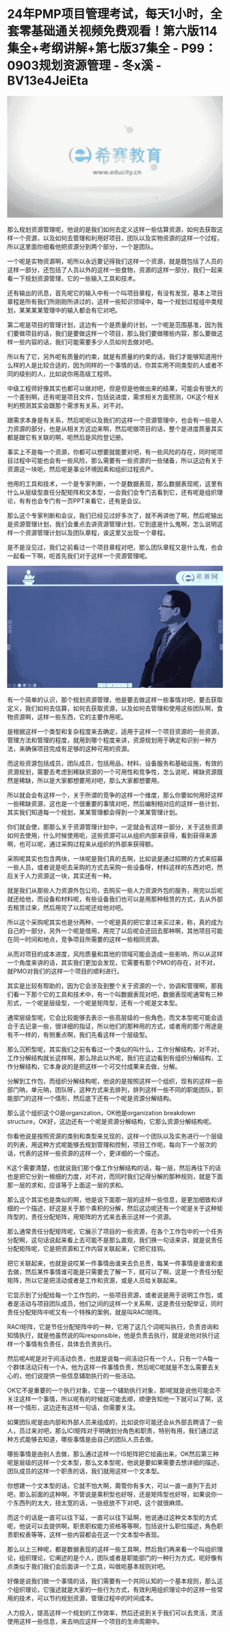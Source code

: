 # 24年PMP项目管理考试，每天1小时，全套零基础通关视频免费观看！第六版114集全+考纲讲解+第七版37集全 - P99：0903规划资源管理 - 冬x溪 - BV13e4JeiEta

![](img/85c12aa1ef8fcff1739897f03401ab26_0.png)

那么规划资源管理呢，他说的是我们如何去定义这样一些估算资源，如何去获取这样一个资源，以及如何去管理和利用好项目，团队以及实物资源的这样一个过程，所以这里面你细看他把资源分到两个部分，一个是团队。

一个呢是实物资源啊，呃所以永远要记得我们这样一个资源，就是既包括了人员的这样一部分，还包括了人员以外的这样一些食物，资源的这样一部分，我们一起来看一下规划资源管理，它的一些输入工具和技术。

还有输出的讯息，首先呢它的输入中有一个叫项目章程，有没有发现，基本上项目章程是所有我们所刚刚所讲过的，这样一些知识领域中，每一个规划过程组中类规划，某某某某管理中的输入都会有它对吧。

第二呢是项目的管理计划，这边有一个是质量的计划，一个呢是范围基准，因为我们要做项目的话，我们是要做这样一个项目，那么我们要做哪些内容，那么要做这样一些内容的话，我们可能需要多少人员如何去做对吧。

所以有了它，另外呢有质量的约束，就是有质量的约束的话，我们才能够知道用什么样的人是比较合适的，因为同样的一个事情的话，你其实用不同类型的人或者不同的级别的人，比如说你用高级工程师。

中级工程师好像其实也都可以做对吧，但是但是他做出来的结果，可能会有很大的一个差别啊，还有呢是项目文件，包括说进度，需求相关方面预测，OK这个相关判的预测其实会跟那个需求有关系，对不对。

跟需求本身是有关系，然后呢呃以及我们的这样一个资源管理中，也会有一些是人力资源的部分，也是从相关方这边来啊，然后呢做项目的话，整个是进度质量其实都是跟它有关联的啊，呃然后是风险登记册。

事实上不是每一个资源，你都可以想要就能要对吧，有一些风险的存在，同时呢项目过程中可能也会有一些风险，那么需要有一些资源的一些储备，所以这边有关于资源这一块呃，然后呢是事业环境因素和组织过程资产。

他用的工具和技术，一个是专家判断，一个是数据表现，那么数据表现呢，这里有什么从层级型直任分配矩阵和文本型，一会我们会专门去看到它，还有呢是组织理论，有有也会专门有一页PPT来看它，还有是会议。

那么这个专家判断和会议，我们已经见过好多次了，就不再讲他了啊，然后呢输出是资源管理计划，我们会重点去讲资源管理计划，它到底是什么鬼啊，怎么说明这样一个资源管理计划以及团队章程，诶这里又出现一个章程。

是不是没见过，我们之前看过一个项目章程对吧，那么团队章程又是什么鬼，也会一起看一下啊，呃首先我们对于这样一个资源管理呢。



![](img/85c12aa1ef8fcff1739897f03401ab26_2.png)

有一个简单的认识，那个规划资源管理，他是要去做这样一些事情对吧，要去获取定义，我们如何去估算，如何去获取资源，以及如何去管理和使用这些团队啊，食物资源啊，这样一些东西，它的主要作用呢。

是根据这样一个类型和复杂程度来去确定，适用于这样一个项目资源的一些资源，管理方法和管理的程度，就用到哪个程度来讲，资源规划用于确定和识别一种方法，来确保项目完成有足够的这种可用的资源。

而这些资源包括成员，团队成员，包括用品，材料，设备服务和基础设施，有效的资源规划，需要去考虑到稀缺资源的一个可用性和竞争性，怎么说呢，稀缺资源既然是稀缺，所以是大家都想要用对吧，那么大家都想要用。

所以就会会有这样一个，关于所谓的竞争的这样一个维度，那么你要如何用好这样一些稀缺资源，这也是一个很重要的事情对吧，然后编制相对应的这样一些计划，其实我们知道每一个规划，某某管理都会得到一个某某管理计划。

你们就会使，那那么关于资源管理计划中，一定就会有这样一部分，关于这些资源如何去使用，什么时候使用呃，这些资源可以从组织内部来获得，看到获得来源啊，也可以呢，通过采购过程来从组织的外部来获得额。

采购呢其实也包含两块，一块呢是我们真的去啊，比如说是通过招聘的方式来招募一些人员，或者说是呃去采购的方式去采购一些设备呀，材料这样的东西对吧，然后关于人力资源这一块，其实还有一种。

就是我们从那些人力资源外包公司，去购买一些人力资源外包的服务，用完以后呢就还给他，而设备和材料呢，有些设备我们也可以是用那种租赁的方式，去从外部去租赁过来，然后用完了以后呢还给他对吧。

所以这个采购呢其实也是分两种，一个呢是真的把它拿过来买过来，称，真的成为自己的一部分，另外一个呢是借用，用完了以后呢会还回去那种啊，其他项目可能在同一时间和地点，竞争项目所需要的这样一些相同资源。

从而对项目的成本进度，风险质量和其他的领域可能会造成一些影响，所以从这样一个角度来讲的话，其实我们更加会发现，它需要有那个PMO的存在，对不对，就PMO对我们的这样一个项目的顺利进行。

其实是比较有帮助的，因为它会涉及到整个关于资源的一个，协调和管理啊，那我们看一下那个它的工具和技术中，有一个叫数据表现对吧，数据表现呢通常有三种形式，一个呢是层级型，一个呢是矩阵型，还有一个呢是文本型。

通常层级型呢，它会比较能够去表示一些高层级的一些角色，而文本型呢可能会适合于去记录一些，很详细的指证，所以他们的那种用的方式，或者用的那个用途是有不一样的，有侧重点啊，我们先看这样一个层级型。

那么沉积型呢，其实我们之前有看过一个类似的叫什么，工作分解结构，对不对，工作分解结构就长这样啊，那么除此以外呢，我们在这边看到有组织分解结构，工作分解结构，它本身说的是把这样一个可交付成果来去做，分解。

分解到工作包，而组织分解结构呢，他说的是按照这样一个组织，现有的这样一些部门呐，单元呐，团队呀，这种方式来去排列，排列这样一些不同的职能团队，职能部门的这样一个情形，然后底下还有一个呢是资源分解结构。

那么这个组织这个O是organization，OK他是organization breakdown structure，OK好，这边还有一个呢是资源分解结构，它那么资源分解结构呢。

你看他说是按照资源的类别和类型来兑现的，这样一个团队以及实务进行一个层级的列表，用这种方式呢能够去规划管理和控制，项目工作呃，每向下一个层次的话，代表的这样一些资源的这样一个，更详细的一个描述。

K这个需要清楚，也就说我们那个像工作分解结构的话，每一层，然后再往下的话也是把它分到一根细的力度，对不对，而同时我们记得分解的那种规则，就是下面那一层的求和，应该等于上面这一层的求和。

那么这个其实也是类似的啊，他是说下面那一层的这样一些信息，是更加细致和详细的一个描述，好这是关于那个乘积的分解，然后这边呢还有一个呢是关于这种矩阵型的，责任分配矩阵，用矩阵的方式来去表示这样一个资源。

那么通常责任分配矩阵呢，它展示了项目的一些资源，在各个工作包中的一个任务分配啊，这句话说起来看上去可能不是那么直观，我们换一句话来讲，就是说责任分配矩阵呢，它是把资源和工作内容关联起来，它把它挂钩。

把它关联起来，也就是说哎某一件事情由谁来去负总责，每某一件事情是谁谁和谁去做，然后某件事情谁可能是只需要去了解一下，就可以了啊，这是一个责任分配矩阵，所以它是把活动或者是工作和资源，或是人员给关联起来。

它显示到了分配给每一个工作包的，一些项目资源，或者说是用于说明工作包，或者是活动与项目团队成员，他们之间的这样一个关系啊，这是责任分配举证，同时责任分配矩阵中呢又有一个特殊的案例，就是叫RACI矩阵。

RACI矩阵，它是节任分配矩阵中的一种，它用了这几个词呢叫执行，负责咨询和知情执行，就是他虽然说的叫responsible，他是负责去执行，就是说他对执行这样一个事情有负责任，具体去负责执行。

然后呢A呢是对于间活动负责，也就是说每一间活动只有一个人，只有一个A每一个群体活动只有一个A，他为这样一件事情负责，然后呢C呢就是不怎么需要去关心的，他们说提供一些信息辅助执行的一些活动。

OK它不是重要的一个执行对象，它是一个辅助执行对象，那I呢就是说他可能会不关注这样一个事情，所以呢有的时候就可能去顺，顺便告知他一下就可以了啊，这样一个情形，这边还有这样一句话，你需要关注。

如果团队呢是由内部和外部人员来组成的，比如说你可能还会从外部去聘请了一些人，员过来对吧，那么ICI矩阵对于明确划分角色和职责，特别有用，我们通过这种方式能够去知道，哪些事情是由自己的团队人员去做。

哪些事情是由别人去做，那么通过这样一个IS矩阵把它给画出来，OK然后第三种呢是层级的这样一个文本型，那么文本型呢，他说是要如果需要去想详细的描述，团队成员的这样一个职责的话，我们就用这样一个文本型。

你想建一个文本型的话，它就不怕大啊，甭管你有多大，可以一直一直列下去对吧，那么前面的这种啊，不管说是乘积型也好呀，还是矩阵型也好呀，如果说你一个东西列的太大，扭太宽的话，一张纸放不下对吧，这个就很麻烦。

而这个的话是一直可以往下延，一直可以往下延啊，他说通过这种文本型的方式呢，他说可以去提供啊，职责职权能力资格等等啊，包括说什么职位描述，角色职责职权表等等，这样一些内容都会在这一个文本型中表现。

那么以上三种呢，都是数据表现的这样一些工具啊，然后我们再来看一个叫组织理论，组织理论，它阐述的是个人，团队或者是职能部门的一种行为方式，呃好像有点类似于我们我们会后面讲一个工具，叫做呃基本规则对吧。

好像是说我们做一个事情的话，我们需要有一个共同认知的一个基本规则，那么这个组织理论，它强述就是大家的一些行为方式，有效利用组织理论中的这样一些常用的技术，可以节约规划资源，管理过程中的时间成本。

人力投入，提高这样一个规划的工作效率，然后还说到关于我们可以去灵活，灵活使用这样一些信息，来去响应这样一个项目的生命周期中。

